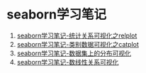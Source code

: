 # seaborn学习笔记

1. [seaborn学习笔记-统计关系可视化之relplot](./01-Visualizing-statistical-relationships/01-Visualizing-statistical-relationships.md)
2. [seaborn学习笔记-类别数据可视化之catplot](./02-Plotting-with-categorical-data/02-Plotting-with-categorical-data.md)
3. [seaborn学习笔记-数据集上的分布可视化](./03-Visualizing-the-distribution-of-a-dataset/03-Visualizing-the-distribution-of-a-dataset.md)
4. [seaborn学习笔记-数线性关系可视化](./04-Visualizing-linear-relationships/04-Visualizing-linear-relationships.md)
